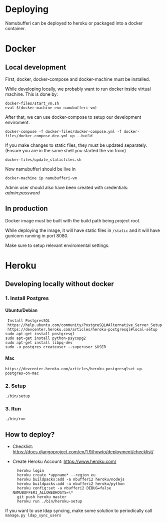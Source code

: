 # Deploying
Namubufferi can be deployed to heroku or packaged into a
docker container.

# Docker
## Local development
First, docker, docker-compose and docker-machine must be
installed.

While developing locally, we probably want to run docker
inside virtual machine. This is done by:

    docker-files/start_vm.sh
    eval $(docker-machine env namubufferi-vm)

After that, we can use docker-compose to setup our
development enviroment.

    docker-compose -f docker-files/docker-compose.yml -f docker-files/docker-compose.dev.yml up --build

If you make changes to static files, they must be updated
separately. (Ensure you are in the same shell you started
the vm from)

    docker-files/update_staticfiles.sh

Now namubufferi should be live in

    docker-machine ip namubufferi-vm

Admin user should also have been created with credentials:
_admin:password_

## In production
Docker image must be built with the build path being project
root.

While deploying the image, it will have static files in
`/static` and it will have gunicorn running in port 8080.

Make sure to setup relevant enviromental settings.

# Heroku
## Developing locally without docker
### 1. Install Postgres
#### Ubuntu/Debian
     Install PostgresSQL
     https://help.ubuntu.com/community/PostgreSQL#Alternative_Server_Setup
     https://devcenter.heroku.com/articles/heroku-postgresql#local-setup
    sudo apt-get install postgresql
    sudo apt-get install python-psycopg2
    sudo apt-get install libpq-dev
    sudo -u postgres createuser --superuser $USER
#### Mac
    https://devcenter.heroku.com/articles/heroku-postgresqlset-up-postgres-on-mac
### 2. Setup
    ./bin/setup
### 3. Run
    ./bin/run

## How to deploy?
* Checklist: https://docs.djangoproject.com/en/1.9/howto/deployment/checklist/
* Create Heroku Account: https://www.heroku.com/

        heroku login
        heroku create *appname* --region eu
        heroku buildpacks:add -a nbufferi2 heroku/nodejs
        heroku buildpacks:add -a nbufferi2 heroku/python
        heroku config:set -a nbufferi2 DEBUG=false NAMUBUFFERI_ALLOWEDHOSTS=\*
        git push heroku master
        heroku run ./bin/heroku-setup

If you want to use ldap syncing, make some solution to
periodically call `manage.py ldap_sync_users`
